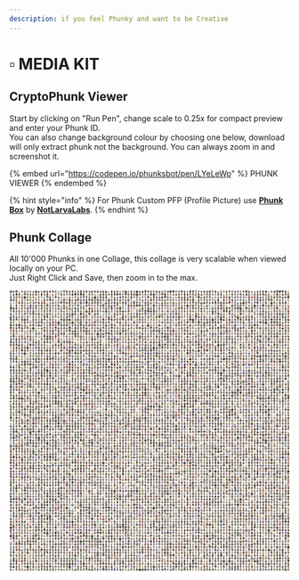 ```yaml
---
description: if you feel Phunky and want to be Creative
---
```


# ▫ MEDIA KIT

## CryptoPhunk Viewer

Start by clicking on "Run Pen", change scale to 0.25x for compact preview and enter your Phunk ID.\
You can also change background colour by choosing one below, download will only extract phunk not the background. You can always zoom in and screenshot it.&#x20;

{% embed url="https://codepen.io/phunksbot/pen/LYeLeWp" %}
PHUNK VIEWER
{% endembed %}

{% hint style="info" %}
For Phunk Custom PFP (Profile Picture) use [**Phunk Box**](../../nll/notlarvalabs/tutorials.md#tutorials) by [**NotLarvaLabs**](../../nll/notlarvalabs/).
{% endhint %}

## Phunk Collage

All 10'000 Phunks in one Collage, this collage is very scalable when viewed locally on your PC. \
Just Right Click and Save, then zoom in to the max.

![PHUNK COLLAGE](../../.gitbook/assets/phunks-all.png)
